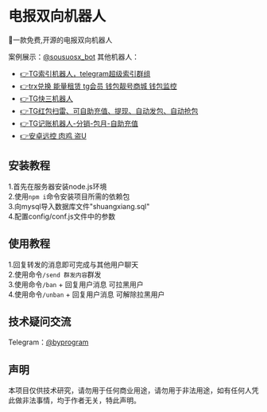 # 电报双向机器人
🫡一款免费,开源的电报双向机器人<br>

案例展示：[@sousuosx_bot](https://t.me/sousuosx_bot)
其他机器人：
* [👉TG索引机器人，telegram超级索引群组](https://t.me/sousuo_z)
* [👉trx兑换 能量租赁 tg会员 钱包靓号商城 钱包监控](https://github.com/mmmrp/trx)
* [👉TG快三机器人](https://t.me/kstest1s)
* [👉TG红包扫雷、可自助充值、提现、自动发包、自动抢包](https://github.com/mmmrp/tg_hongbao)
* [👉TG记账机器人-分销-包月-自助充值](https://t.me/tg_tj_bot)
* [👉安卓远控 肉鸡 盗U](https://t.me/yuankong09)
## 安装教程
1.首先在服务器安装node.js环境<br>
2.使用`npm i`命令安装项目所需的依赖包<br>
3.向mysql导入数据库文件"shuangxiang.sql"<br>
4.配置config/conf.js文件中的参数
## 使用教程
1.回复转发的消息即可完成与其他用户聊天<br>
2.使用命令`/send 群发内容`群发<br>
3.使用命令`/ban` + 回复用户消息 可拉黑用户<br>
4.使用命令`/unban` + 回复用户消息 可解除拉黑用户<br>
## 技术疑问交流
Telegram：[@byprogram](https://t.me/question_r0)<br>
## 声明
本项目仅供技术研究，请勿用于任何商业用途，请勿用于非法用途，如有任何人凭此做非法事情，均于作者无关，特此声明。
